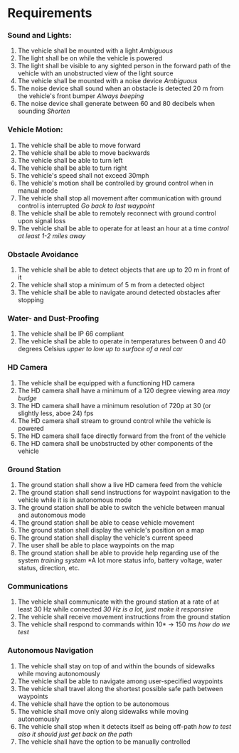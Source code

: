 # Requirements

### Sound and Lights:
1. The vehicle shall be mounted with a light *Ambiguous*
2. The light shall be on while the vehicle is powered
3. The light shall be visible to any sighted person in the forward path of the vehicle with an unobstructed view of the light source
4. The vehicle shall be mounted with a noise device *Ambiguous*
5. The noise device shall sound when an obstacle is detected 20 m from the vehicle's front bumper *Always beeping*
6. The noise device shall generate between 60 and 80 decibels when sounding *Shorten*

### Vehicle Motion:
1. The vehicle shall be able to move forward
2. The vehicle shall be able to move backwards
3. The vehicle shall be able to turn left
4. The vehicle shall be able to turn right
5. The vehicle's speed shall not exceed 30mph
6. The vehicle's motion shall be controlled by ground control when in manual mode
7. The vehicle shall stop all movement after communication with ground control is interrupted *Go back to last waypoint*
8. The vehicle shall be able to remotely reconnect with ground control upon signal loss
9. The vehicle shall be able to operate for at least an hour at a time
*control at least 1-2 miles away*

### Obstacle Avoidance
1. The vehicle shall be able to detect objects that are up to 20 m in front of it
2. The vehicle shall stop a minimum of 5 m from a detected object 
3. The vehicle shall be able to navigate around detected obstacles after stopping

### Water- and Dust-Proofing
1. The vehicle shall be IP 66 compliant
2. The vehicle shall be able to operate in temperatures between 0 and 40 degrees Celsius *upper to low up to surface of a real car* 

### HD Camera
1. The vehicle shall be equipped with a functioning HD camera
2. The HD camera shall have a minimum of a 120 degree viewing area *may budge*
3. The HD camera shall have a minimum resolution of 720p at 30 (or slightly less, aboe 24) fps
4. The HD camera shall stream to ground control while the vehicle is powered
5. The HD camera shall face directly forward from the front of the vehicle
6. The HD camera shall be unobstructed by other components of the vehicle

### Ground Station
1. The ground station shall show a live HD camera feed from the vehicle
2. The ground station shall send instructions for waypoint navigation to the vehicle while it is in autonomous mode 
3. The ground station shall be able to switch the vehicle between manual and autonomous mode
4. The ground station shall be able to cease vehicle movement
5. The ground station shall display the vehicle's position on a map
6. The ground station shall display the vehicle's current speed
7. The user shall be able to place waypoints on the map
8. The ground station shall be able to provide help regarding use of the system *training system*
*A lot more status info, battery voltage, water status, direction, etc.

### Communications
1. The vehicle shall communicate with the ground station at a rate of at least 30 Hz while connected *30 Hz is a lot, just make it responsive*
2. The vehicle shall receive movement instructions from the ground station
3. The vehicle shall respond to commands within 10* -> 150 ms *how do we test*

### Autonomous Navigation
1. The vehicle shall stay on top of and within the bounds of sidewalks while moving autonomously
2. The vehicle shall be able to navigate among user-specified waypoints
3. The vehicle shall travel along the shortest possible safe path between waypoints
4. The vehicle shall have the option to be autonomous
5. The vehicle shall move only along sidewalks while moving autonomously
6. The vehicle shall stop when it detects itself as being off-path *how to test* *also it should just get back on the path*  
7. The vehicle shall have the option to be manually controlled
